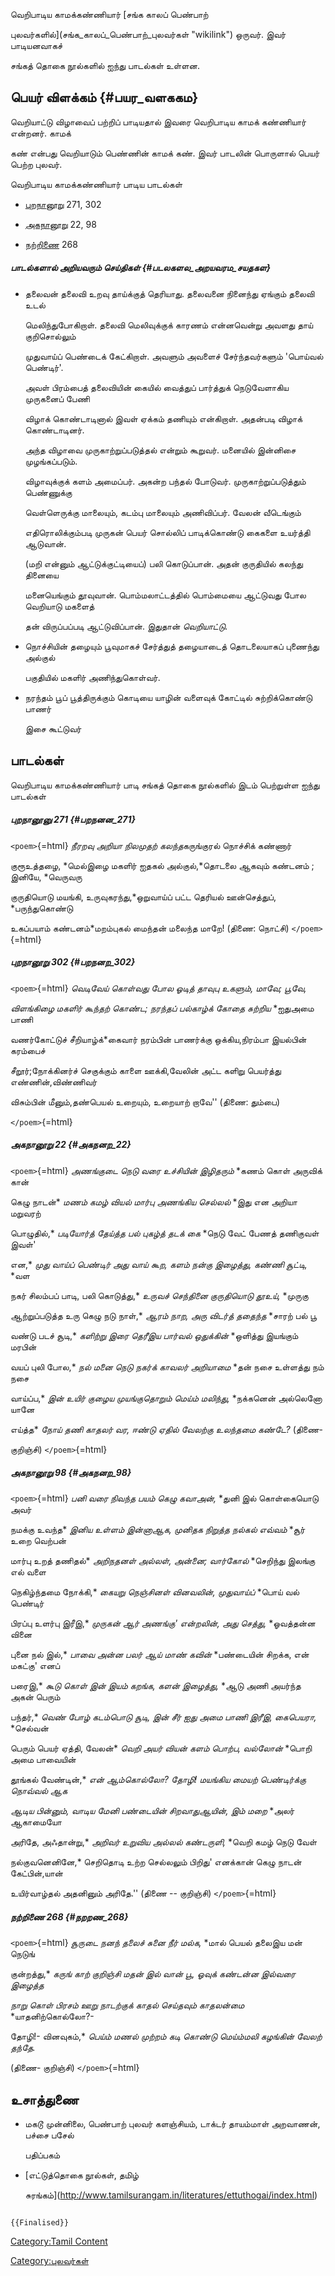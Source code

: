 வெறிபாடிய காமக்கண்ணியார் [சங்க காலப் பெண்பாற்
புலவர்களில்](சங்க_காலப்_பெண்பாற்_புலவர்கள் "wikilink") ஒருவர். இவர் பாடியனவாகச்
சங்கத் தொகை நூல்களில் ஐந்து பாடல்கள் உள்ளன.

## பெயர் விளக்கம் {#பயர_வளககம}

வெறியாட்டு விழாவைப் பற்றிப் பாடியதால் இவரை வெறிபாடிய காமக் கண்ணியார் என்றனர். காமக்
கண் என்பது வெறியாடும் பெண்ணின் காமக் கண். இவர் பாடலின் பொருளால் பெயர் பெற்ற புலவர்.

வெறிபாடிய காமக்கண்ணியார் பாடிய பாடல்கள்

-   [புறநானூறு](புறநானூறு "wikilink") 271, 302
-   [அகநானூறு](அகநானூறு "wikilink") 22, 98
-   [நற்றிணை](நற்றிணை "wikilink") 268

##### பாடல்களால் அறியவரும் செய்திகள் {#படலகளல_அறயவரம_சயதகள}

-   தலைவன் தலைவி உறவு தாய்க்குத் தெரியாது. தலைவனை நினைந்து ஏங்கும் தலைவி உடல்
    மெலிந்துபோகிறாள். தலைவி மெலிவுக்குக் காரணம் என்னவென்று அவளது தாய் குறிசொல்லும்
    முதுவாய்ப் பெண்டைக் கேட்கிறாள். அவளும் அவளைச் சேர்ந்தவர்களும் \'பொய்வல் பெண்டிர்\'.
    அவள் பிரம்பைத் தலைவியின் கையில் வைத்துப் பார்த்துக் நெடுவேளாகிய முருகனைப் பேணி
    விழாக் கொண்டாடினால் இவள் ஏக்கம் தணியும் என்கிறாள். அதன்படி விழாக் கொண்டாடினர்.
    அந்த விழாவை முருகாற்றுப்படுத்தல் என்றும் கூறுவர். மனையில் இன்னிசை முழங்கப்படும்.
    விழாவுக்குக் களம் அமைப்பர். அகன்ற பந்தல் போடுவர். முருகாற்றுப்படுத்தும் பெண்ணுக்கு
    வெள்ளெருக்கு மாலையும், கடம்பு மாலையும் அணிவிப்பர். வேலன் வீடெங்கும்
    எதிரொலிக்கும்படி முருகன் பெயர் சொல்லிப் பாடிக்கொண்டு கைகளை உயர்த்தி ஆடுவான்.
    (மறி என்னும் ஆட்டுக்குட்டியைப்) பலி கொடுப்பான். அதன் குருதியில் கலந்து தினையை
    மனையெங்கும் தூவுவான். பொம்மலாட்டத்தில் பொம்மையை ஆட்டுவது போல வெறியாடு மகளைத்
    தன் விருப்பப்படி ஆட்டுவிப்பான். இதுதான் *வெறியாட்டு*.
-   நொச்சியின் தழையும் பூவுமாகச் சேர்த்துத் தழையாடைத் தொடலையாகப் புணைந்து அல்குல்
    பகுதியில் மகளிர் அணிந்துகொள்வர்.
-   நரந்தம் பூப் பூத்திருக்கும் கொடியை யாழின் வளைவுக் கோட்டில் சுற்றிக்கொண்டு பாணர்
    இசை கூட்டுவர்

## பாடல்கள்

வெறிபாடிய காமக்கண்ணியார் பாடி சங்கத் தொகை நூல்களில் இடம் பெற்றுள்ள ஐந்து பாடல்கள்

##### புறநானூனு 271 {#பறநனன_271}

`<poem>`{=html} *நீரறவு அறியா நிலமுதற் கலந்த*கருங்குரல் நொச்சிக் கண்ணார்
குரூஉத்தழை, *மெல்இழை மகளிர் ஐதகல் அல்குல்,*தொடலை ஆகவும் கண்டனம் ; இனியே, *வெருவரு
குருதியொடு மயங்கி, உருவுகரந்து,*ஒறுவாய்ப் பட்ட தெரியல் ஊன்செத்துப், *பருந்துகொண்டு
உகப்பயாம் கண்டனம்*மறம்புகல் மைந்தன் மலைந்த மாறே! (திணை: நொட்சி) `</poem>`{=html}

##### புறநானூறு 302 {#பறநனற_302}

`<poem>`{=html} *வெடிவேய் கொள்வது போல ஓடித்* *தாவுபு உகளும், மாவே; பூவே,*
*விளங்கிழை மகளிர் கூந்தற் கொண்ட;* *நரந்தப் பல்காழ்க் கோதை சுற்றிய* *ஐதுஅமை பாணி
வணர்கோட்டுச் சீறியாழ்க்*கைவார் நரம்பின் பாணர்க்கு ஒக்கிய,நிரம்பா இயல்பின் கரம்பைச்
சீறூர்;நோக்கினர்ச் செகுக்கும் காளை ஊக்கி,வேலின் அட்ட களிறு பெயர்த்து எண்ணின்,விண்ணிவர்
விசும்பின் மீனும்,தண்பெயல் உறையும், உறையாற் றாவே\'\' (திணை: தும்பை)
`</poem>`{=html}

##### அகநானூறு 22 {#அகநனற_22}

`<poem>`{=html} *அணங்குடை நெடு வரை உச்சியின் இழிதரும்* *கணம் கொள் அருவிக் கான்
கெழு நாடன்* *மணம் கமழ் வியல் மார்பு அணங்கிய செல்லல்* *இது என அறியா மறுவரற்
பொழுதில்,* *படியோர்த் தேய்த்த பல் புகழ்த் தடக் கை* *நெடு வேட் பேணத் தணிகுவள் இவள்\'
என,* *முது வாய்ப் பெண்டிர் அது வாய் கூற,* *களம் நன்கு இழைத்து, கண்ணி சூட்டி,* *வள
நகர் சிலம்பப் பாடி, பலி கொடுத்து,* *உருவச் செந்தினை குருதியொடு தூஉய்,* *முருகு
ஆற்றுப்படுத்த உரு கெழு நடு நாள்,* *ஆரம் நாற, அரு விடர்த் ததைந்த* *சாரற் பல் பூ
வண்டு படச் சூடி,* *களிற்று இரை தெரீஇய பார்வல் ஒதுக்கின்* *ஒளித்து இயங்கும் மரபின்
வயப் புலி போல,* *நல் மனை நெடு நகர்க் காவலர் அறியாமை* *தன் நசை உள்ளத்து நம் நசை
வாய்ப்ப,* *இன் உயிர் குழைய முயங்குதொறும் மெய்ம் மலிந்து,* *நக்கனென் அல்லெனோ யானே
எய்த்த* *நோய் தணி காதலர் வர, ஈண்டு* *ஏதில் வேலற்கு உலந்தமை கண்டே?* (திணை-
குறிஞ்சி) `</poem>`{=html}

##### அகநானூறு 98 {#அகநனற_98}

`<poem>`{=html} *பனி வரை நிவந்த பயம் கெழு கவாஅன்,* *துனி இல் கொள்கையொடு அவர்
நமக்கு உவந்த* *இனிய உள்ளம் இன்னாஆக,* *முனிதக நிறுத்த நல்கல் எவ்வம்* *சூர் உறை வெற்பன்
மார்பு உறத் தணிதல்* *அறிநதனள் அல்லள், அன்னை; வார்கோல்* *செறிந்து இலங்கு எல் வளை
நெகிழ்ந்தமை நோக்கி,* *கையறு நெஞ்சினள் வினவலின், முதுவாய்ப்* *பொய் வல் பெண்டிர்
பிரப்பு உளர்பு இரீஇ,* *முருகன் ஆர் அணங்கு\' என்றலின், அது செத்து,* *ஓவத்தன்ன வினை
புனை நல் இல்,* *பாவை அன்ன பலர் ஆய் மாண் கவின்* *பண்டையின் சிறக்க, என் மகட்கு\' எனப்
பரைஇ,* *கூடு கொள் இன் இயம் கறங்க, களன் இழைத்து,* *ஆடு அணி அயர்ந்த அகன் பெரும்
பந்தர்,* *வெண் போழ் கடம்பொடு சூடி, இன் சீர்* *ஐது அமை பாணி இரீஇ, கைபெயரா,* *செல்வன்
பெரும் பெயர் ஏத்தி, வேலன்* *வெறி அயர் வியன் களம் பொற்ப, வல்லோன்* *பொறி அமை பாவையின்
தூங்கல் வேண்டின்,* *என் ஆம்கொல்லோ? தோழி! மயங்கிய* *மையற் பெண்டிர்க்கு நொவ்வல் ஆக*
*ஆடிய பின்னும், வாடிய மேனி* *பண்டையின் சிறவாதுஆயின், இம் மறை* *அலர் ஆகாமையோ
அரிதே, அஃதான்று,* *அறிவர் உறுவிய அல்லல் கண்டருளி,* *வெறி கமழ் நெடு வேள்
நல்குவனெனினே,* செறிதொடி உற்ற செல்லலும் பிறிது\' எனக்கான் கெழு நாடன் கேட்பின்,யான்
உயிர்வாழ்தல் அதனினும் அரிதே.\'\' (திணை -- குறிஞ்சி) `</poem>`{=html}

##### நற்றிணை 268 {#நறறண_268}

`<poem>`{=html} *சூருடை நனந் தலைச் சுனை நீர் மல்க,* *மால் பெயல் தலைஇய மன் நெடுங்
குன்றத்து,* *கருங் காற் குறிஞ்சி மதன் இல் வான் பூ,* *ஓவுக் கண்டன்ன இல்வரை இழைத்த*
*நாறு கொள் பிரசம் ஊறு நாடற்குக்* *காதல் செய்தவும் காதலன்மை* *யாதனிற்கொல்லோ?-
தோழி!- வினவுகம்,* *பெய்ம் மணல் முற்றம் கடி கொண்டு* *மெய்ம்மலி கழங்கின் வேலற் தந்தே.*
(திணை- குறிஞ்சி) `</poem>`{=html}

## உசாத்துணை

-   மகடூ முன்னிலை, பெண்பாற் புலவர் களஞ்சியம், டாக்டர் தாயம்மாள் அறவாணன், பச்சை பசேல்
    பதிப்பகம்
-   [எட்டுத்தொகை நூல்கள், தமிழ்
    சுரங்கம்](http://www.tamilsurangam.in/literatures/ettuthogai/index.html)

```{=mediawiki}
{{Finalised}}
```
[Category:Tamil Content](Category:Tamil_Content "wikilink")
[Category:புலவர்கள்](Category:புலவர்கள் "wikilink")
